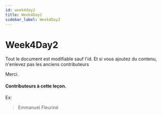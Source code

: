 ```yaml
---
id: week4day2
title: Week4Day2
sidebar_label: Week4Day2
---
```


# Week4Day2


Tout le document est modifiable sauf l'id. Et si vous ajoutez du contenu, n'enlevez pas les anciens contributeurs

Merci.

#### Contributeurs à cette leçon.

Ex:

> Emmanuel Fleuriné
